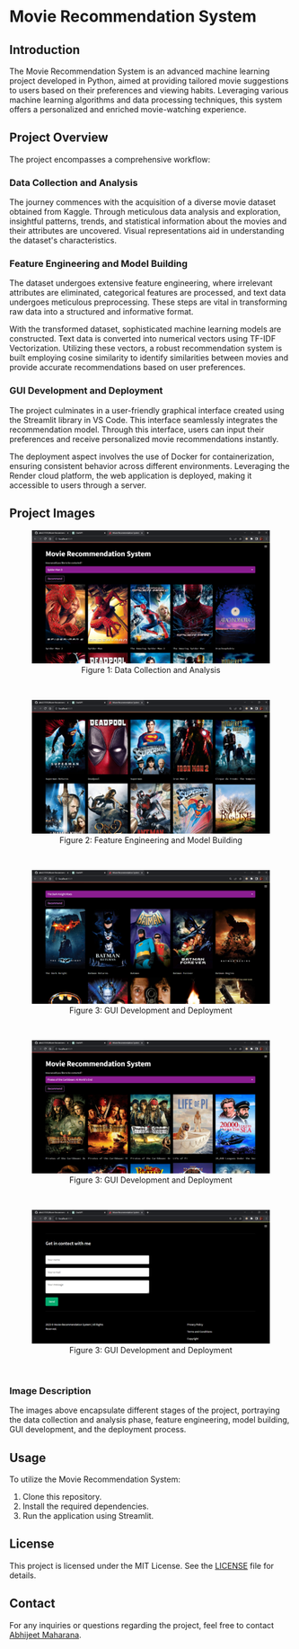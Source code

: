 # Movie Recommendation System

## Introduction

The Movie Recommendation System is an advanced machine learning project developed in Python, aimed at providing tailored movie suggestions to users based on their preferences and viewing habits. Leveraging various machine learning algorithms and data processing techniques, this system offers a personalized and enriched movie-watching experience.

## Project Overview

The project encompasses a comprehensive workflow:

### Data Collection and Analysis

The journey commences with the acquisition of a diverse movie dataset obtained from Kaggle. Through meticulous data analysis and exploration, insightful patterns, trends, and statistical information about the movies and their attributes are uncovered. Visual representations aid in understanding the dataset's characteristics.

### Feature Engineering and Model Building

The dataset undergoes extensive feature engineering, where irrelevant attributes are eliminated, categorical features are processed, and text data undergoes meticulous preprocessing. These steps are vital in transforming raw data into a structured and informative format.

With the transformed dataset, sophisticated machine learning models are constructed. Text data is converted into numerical vectors using TF-IDF Vectorization. Utilizing these vectors, a robust recommendation system is built employing cosine similarity to identify similarities between movies and provide accurate recommendations based on user preferences.

### GUI Development and Deployment

The project culminates in a user-friendly graphical interface created using the Streamlit library in VS Code. This interface seamlessly integrates the recommendation model. Through this interface, users can input their preferences and receive personalized movie recommendations instantly.

The deployment aspect involves the use of Docker for containerization, ensuring consistent behavior across different environments. Leveraging the Render cloud platform, the web application is deployed, making it accessible to users through a server.

## Project Images

<figure>
  <img src="images/image1.png" alt="Data Collection and Analysis">
  <figcaption style="text-align:center;">Figure 1: Data Collection and Analysis</figcaption>
</figure>

</br>

<figure>
  <img src="images/image2.png" alt="Feature Engineering and Model Building">
  <figcaption style="text-align:center;">Figure 2: Feature Engineering and Model Building</figcaption>
</figure>
</br>

<figure>
  <img src="images/image3.png">
  <figcaption style="text-align:center;">Figure 3: GUI Development and Deployment</figcaption>
</figure>
</br>

<figure>
  <img src="images/image4.png">
  <figcaption style="text-align:center;">Figure 3: GUI Development and Deployment</figcaption>
</figure>
</br>

<figure>
  <img src="images/image5.png">
  <figcaption style="text-align:center;">Figure 3: GUI Development and Deployment</figcaption>
</figure>
</br>


### Image Description

The images above encapsulate different stages of the project, portraying the data collection and analysis phase, feature engineering, model building, GUI development, and the deployment process.

## Usage

To utilize the Movie Recommendation System:

1. Clone this repository.
2. Install the required dependencies.
3. Run the application using Streamlit.

## License

This project is licensed under the MIT License. See the [LICENSE](link_to_license_file) file for details.

## Contact

For any inquiries or questions regarding the project, feel free to contact [Abhijeet Maharana](mailto:abhijeetmaharana77@gmail.com).
